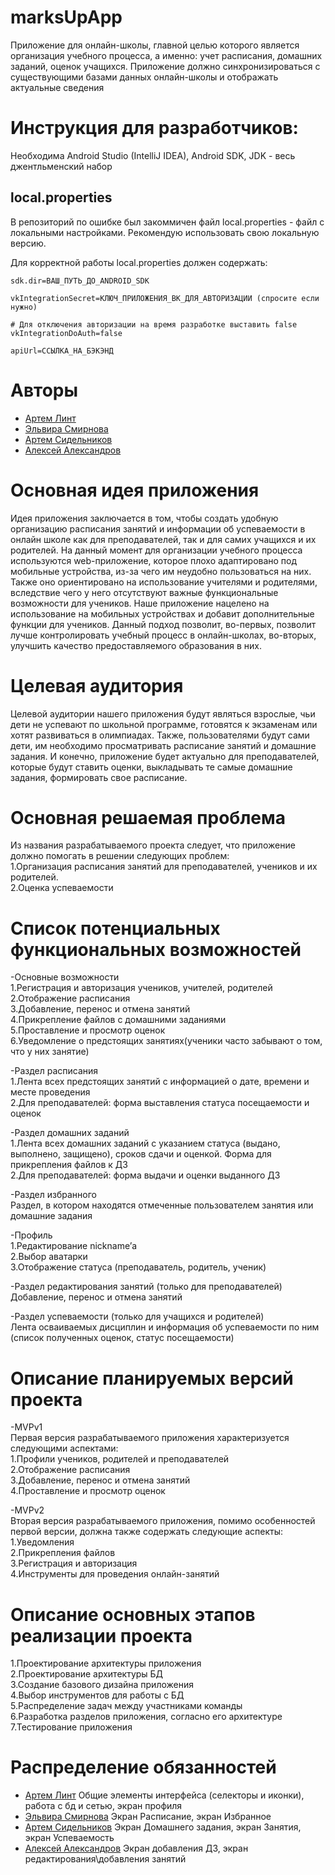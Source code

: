# marksUpApp

Приложение для онлайн-школы, главной целью которого является организация учебного процесса, а именно: учет расписания, домашних заданий, оценок учащихся. Приложение должно синхронизироваться с существующими базами данных онлайн-школы и отображать актуальные сведения

# Инструкция для разработчиков:

Необходима Android Studio (IntelliJ IDEA), Android SDK, JDK - весь джентльменский набор

## local.properties

В репозиторий по ошибке был закоммичен файл local.properties - файл с локальными настройками. Рекомендую использовать свою локальную версию.

Для корректной работы local.properties должен содержать:

```
sdk.dir=ВАШ_ПУТЬ_ДО_ANDROID_SDK

vkIntegrationSecret=КЛЮЧ_ПРИЛОЖЕНИЯ_ВК_ДЛЯ_АВТОРИЗАЦИИ (спросите если нужно)

# Для отключения авторизации на время разработке выставить false
vkIntegrationDoAuth=false  

apiUrl=ССЫЛКА_НА_БЭКЭНД
```

# Авторы

- [Артем Линт](https://github.com/naburnm8)
- [Эльвира Смирнова](https://github.com/ElviraSmirnovaa)
- [Артем Сидельников](https://github.com/KingLucky13)
- [Алексей Александров](https://github.com/AleksandrovAleksey)

# Основная идея приложения
  Идея приложения заключается в том, чтобы создать удобную организацию расписания занятий и информации об успеваемости в онлайн школе как для преподавателей, так и для самих учащихся и их родителей. На данный момент для организации учебного процесса используются web-приложение, которое плохо адаптировано под мобильные устройства, из-за чего им неудобно пользоваться на них. Также оно ориентировано на использование учителями и родителями, вследствие чего у него отсутствуют важные функциональные возможности для учеников. Наше приложение нацелено на использование на мобильных устройствах и добавит дополнительные функции для учеников. Данный подход позволит, во-первых, позволит лучше контролировать учебный процесс в онлайн-школах, во-вторых, улучшить качество предоставляемого образования в них.

# Целевая аудитория

  Целевой аудитории нашего приложения будут являться взрослые, чьи дети не успевают по школьной программе, готовятся к экзаменам или хотят развиваться в олимпиадах. Также, пользователями будут сами дети, им необходимо просматривать расписание занятий и домашние задания. И конечно, приложение будет актуально для преподавателей, которые будут ставить оценки, выкладывать те самые домашние задания, формировать свое расписание.

# Основная решаемая проблема

Из названия разрабатываемого проекта следует, что приложение должно помогать в решении следующих проблем:  
1.Организация расписания занятий для преподавателей, учеников и их родителей.  
2.Оценка успеваемости  

# Список потенциальных функциональных возможностей

-Основные возможности  
1.Регистрация и авторизация учеников, учителей, родителей  
2.Отображение расписания  
3.Добавление, перенос и отмена занятий  
4.Прикрепление файлов с домашними заданиями  
5.Проставление и просмотр оценок  
6.Уведомление о предстоящих занятиях(ученики часто забывают о том, что у них занятие)   

-Раздел расписания  
1.Лента всех предстоящих занятий с информацией о дате, времени и месте проведения  
2.Для преподавателей: форма выставления статуса посещаемости и оценок  

-Раздел домашних заданий  
1.Лента всех домашних заданий с указанием статуса (выдано, выполнено, защищено), сроков сдачи и оценкой. Форма для прикрепления файлов к ДЗ  
2.Для преподавателей: форма выдачи и оценки выданного ДЗ

-Раздел избранного  
	Раздел, в котором находятся отмеченные пользователем занятия или домашние задания    

-Профиль  
1.Редактирование nickname’а  
2.Выбор аватарки  
3.Отображение статуса (преподаватель, родитель, ученик)  

-Раздел редактирования занятий (только для преподавателей)  
Добавление, перенос и отмена занятий  

-Раздел успеваемости (только для учащихся и родителей)  
Лента осваиваемых дисциплин и информация об успеваемости по ним (список полученных оценок, статус посещаемости)  

# Описание планируемых версий проекта
-MVPv1  
Первая версия разрабатываемого приложения характеризуется следующими аспектами:  
1.Профили учеников, родителей и преподавателей  
2.Отображение расписания  
3.Добавление, перенос и отмена занятий  
4.Проставление и просмотр оценок  

-MVPv2  
Вторая версия разрабатываемого приложения, помимо особенностей первой версии, должна также содержать следующие аспекты:  
1.Уведомления  
2.Прикрепления файлов  
3.Регистрация и авторизация   
4.Инструменты для проведения онлайн-занятий  

# Описание основных этапов реализации проекта  
1.Проектирование архитектуры приложения  
2.Проектирование архитектуры БД  
3.Создание базового дизайна приложения  
4.Выбор инструментов для работы с БД  
5.Распределение задач между участниками команды  
6.Разработка разделов приложения, согласно его архитектуре  
7.Тестирование приложения  

# Распределение обязанностей  
- [Артем Линт](https://github.com/naburnm8) Общие элементы интерфейса (селекторы и иконки), работа с бд и сетью, экран профиля  
- [Эльвира Смирнова](https://github.com/ElviraSmirnovaa) Экран Расписание, экран Избранное  
- [Артем Сидельников](https://github.com/KingLucky13) Экран Домашнего задания, экран Занятия, экран Успеваемость  
- [Алексей Александров](https://github.com/AleksandrovAleksey) Экран добавления ДЗ, экран редактирования\добавления занятий  





